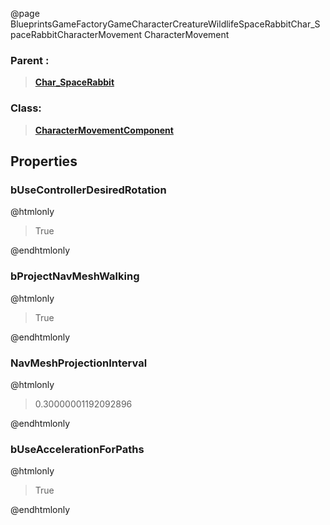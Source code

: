 @page BlueprintsGameFactoryGameCharacterCreatureWildlifeSpaceRabbitChar_SpaceRabbitCharacterMovement CharacterMovement
### Parent :
<b><a href="_blueprints_game_factory_game_character_creature_wildlife_space_rabbit_char__space_rabbit.html"><blockquote>Char_SpaceRabbit</blockquote></a></b>
### Class:
<b><a href="_class_script_character_movement_component.html"><blockquote>CharacterMovementComponent</blockquote></a></b>
## Properties
### bUseControllerDesiredRotation
@htmlonly
<blockquote>True</blockquote>
@endhtmlonly

### bProjectNavMeshWalking
@htmlonly
<blockquote>True</blockquote>
@endhtmlonly

### NavMeshProjectionInterval
@htmlonly
<blockquote>0.30000001192092896</blockquote>
@endhtmlonly

### bUseAccelerationForPaths
@htmlonly
<blockquote>True</blockquote>
@endhtmlonly

